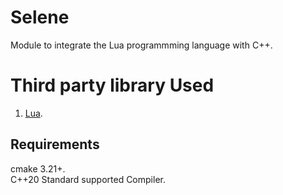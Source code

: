 # Selene
Module to integrate the Lua programmming language with C++.

# Third party library Used
1. [Lua](http://www.lua.org/).

## Requirements
cmake 3.21+.\
C++20 Standard supported Compiler.